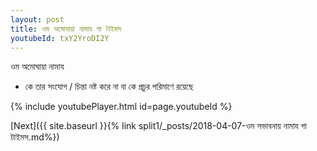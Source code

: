 ```yaml
---
layout: post
title: ওম অমোঘায়া নামায গা টাইমস
youtubeId: txY2YroDI2Y
---
```

 
 
 ওম অমোঘায়া নামায  
 
 -  কে তার সংযোগ / চিন্তা নষ্ট করে না বা কে প্রচুর পরিমাণে রয়েছে 
 
  
 
  
 
 
 
 
 
 


{% include youtubePlayer.html id=page.youtubeId %}
 
[Next]({{ site.baseurl }}{% link  split1/_posts/2018-04-07-ওম সভাবনায় নামায গা টাইমস.md%})
 
